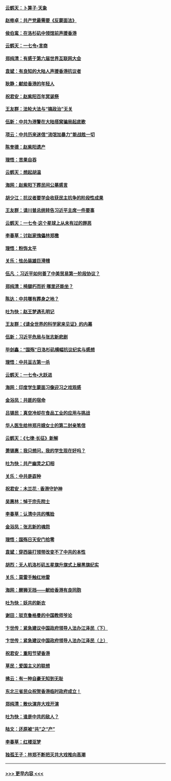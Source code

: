 #### [云鹤天：卜算子‧天象](../pages/nsc993/n11609023.md?t=10241001) 
#### [赵修卓：共产党最需要《反蒙面法》](../pages/nsc993/n11608006.md?t=10241001) 
#### [侯伯鸾：在洛杉矶中领馆前声援香港](../pages/nsc993/n11607802.md?t=10241001) 
#### [云鹤天：一七令•言商](../pages/nsc993/n11606248.md?t=10241001) 
#### [郑纯清：有感于第六届世界互联网大会](../pages/nsc993/n11604718.md?t=10241001) 
#### [袁斌：有良知的大陆人声援香港抗议者](../pages/nsc993/n11603673.md?t=10241001) 
#### [耿静：献给香港的年轻人](../pages/nsc993/n11602462.md?t=10241001) 
#### [祝君安：赵紫阳百年冥诞祭](../pages/nsc993/n11601386.md?t=10241001) 
#### [王友群：法轮大法与“搞政治”无关](../pages/nsc993/n11601658.md?t=10241001) 
#### [伍新：中共为港警在大陆搭窝骗局起底歌](../pages/nsc993/n11601536.md?t=10241001) 
#### [项云：中共历来迷信“流氓加暴力”能战胜一切](../pages/nsc993/n11601496.md?t=10241001) 
#### [陈奎德：赵紫阳遗产](../pages/nsc993/n11601444.md?t=10241001) 
#### [理悟：苦果自吞](../pages/nsc993/n11601385.md?t=10241001) 
#### [云鹤天：想起胡温](../pages/nsc993/n11600033.md?t=10241001) 
#### [海网：赵紫阳下葬民间公墓感言](../pages/nsc993/n11600021.md?t=10241001) 
#### [胡少江：抗议者要学会收获民主抗争的阶段性成果](../pages/nsc993/n11599626.md?t=10241001) 
#### [王友群：请川普总统转告习近平主席一件要事](../pages/nsc993/n11599533.md?t=10241001) 
#### [云鹤天：一七令‧这个星球上从未有过的罪恶](../pages/nsc993/n11598881.md?t=10241001) 
#### [李春草：讨赵家傀儡林郑檄](../pages/nsc993/n11598789.md?t=10241001) 
#### [理悟：粉饰太平](../pages/nsc993/n11598776.md?t=10241001) 
#### [关乐：怯怂装雄巨滑稽](../pages/nsc993/n11598767.md?t=10241001) 
#### [伍凡 ：习近平如何善了中美贸易第一阶段协议？](../pages/nsc993/n11596305.md?t=10241001) 
#### [郑纯清：椅腿朽而折 哪里还能坐？](../pages/nsc993/n11596273.md?t=10241001) 
#### [陈达：中共哪有葬身之地？](../pages/nsc993/n11596253.md?t=10241001) 
#### [吐为快：赵王梦遇孔明记](../pages/nsc993/n11596208.md?t=10241001) 
#### [王友群：《请全世界的科学家来见证》的内幕](../pages/nsc993/n11594091.md?t=10241001) 
#### [伍新：习近平危局与张志新悲剧](../pages/nsc993/n11594089.md?t=10241001) 
#### [毕剑鑫：“国殇”日洛杉矶横幅抗议纪实与感想](../pages/nsc993/n11591301.md?t=10241001) 
#### [理悟：中共亘古第一杀](../pages/nsc993/n11590734.md?t=10241001) 
#### [云鹤天：一七令•大跃进](../pages/nsc993/n11590699.md?t=10241001) 
#### [海网：印度学生蒙面习像迎习之戏观感](../pages/nsc993/n11590675.md?t=10241001) 
#### [金浴凤：共匪的宿命](../pages/nsc993/n11586383.md?t=10241001) 
#### [吕锡民：真空冷却在食品工业的应用与挑战](../pages/nsc993/n11585819.md?t=10241001) 
#### [华人医生给林郑月娥女士的第二封亲笔信](../pages/nsc993/n11585124.md?t=10241001) 
#### [云鹤天：《七律·长征》新解](../pages/nsc993/n11584578.md?t=10241001) 
#### [萧锡惠：我只想问，我的学生现在好吗？](../pages/nsc993/n11583828.md?t=10241001) 
#### [吐为快：共产幽灵之幻相](../pages/nsc993/n11583224.md?t=10241001) 
#### [关乐：中共是孬种](../pages/nsc993/n11582099.md?t=10241001) 
#### [祝君安：木兰花 · 香港守护神](../pages/nsc993/n11581782.md?t=10241001) 
#### [吴惠林：悼于宗先院士](../pages/nsc993/n11580283.md?t=10241001) 
#### [李春草：认清中共的嘴脸](../pages/nsc993/n11579954.md?t=10241001) 
#### [金浴凤：张志新的魂怨](../pages/nsc993/n11579913.md?t=10241001) 
#### [理悟：国殇日天安门拾零](../pages/nsc993/n11579843.md?t=10241001) 
#### [袁斌：穿西装打领带改变不了中共的本性](../pages/nsc993/n11579814.md?t=10241001) 
#### [胡烈：无人机洛杉矶五星旗升旗式上展黑旗纪实](../pages/nsc993/n11579322.md?t=10241001) 
#### [关乐：莫雷手触红地雷](../pages/nsc993/n11577862.md?t=10241001) 
#### [海网：醒狮无挡——献给香港有良同胞](../pages/nsc993/n11577835.md?t=10241001) 
#### [吐为快：妖共的新衣](../pages/nsc993/n11577575.md?t=10241001) 
#### [谢田：驳克鲁格曼的中国教师爷论](../pages/nsc993/n11575034.md?t=10241001) 
#### [卞世传：紧急建议中国政府领导人法办江泽民（下）](../pages/nsc993/n11573390.md?t=10241001) 
#### [卞世传：紧急建议中国政府领导人法办江泽民（上）](../pages/nsc993/n11573208.md?t=10241001) 
#### [祝君安：重阳节望香港](../pages/nsc993/n11573190.md?t=10241001) 
#### [草民：爱国主义的联想](../pages/nsc993/n11572333.md?t=10241001) 
#### [拂云：有一种自豪无知到无耻](../pages/nsc993/n11572006.md?t=10241001) 
#### [东北三省民众祝贺香港临时政府成立！](../pages/nsc993/n11571215.md?t=10241001) 
#### [郑纯清：散伙演弃大戏开演](../pages/nsc993/n11570826.md?t=10241001) 
#### [吐为快：谁是中共的敌人？](../pages/nsc993/n11570817.md?t=10241001) 
#### [陆文：还原被“共”之“产”](../pages/nsc993/n11570798.md?t=10241001) 
#### [李春草：红楼沤梦](../pages/nsc993/n11569673.md?t=10241001) 
#### [独孤王子：林郑不断把灭共大戏推向高潮](../pages/nsc993/n11569381.md?t=10241001) 

----
#### [ >>> 更早内容 <<< ](../indexes/nsc993-earlier.md)
